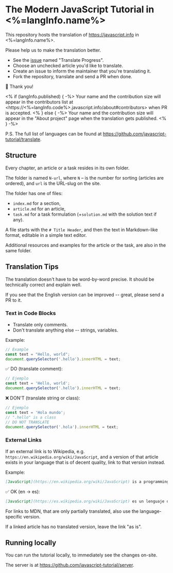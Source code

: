 # The Modern JavaScript Tutorial in <%=langInfo.name%>

This repository hosts the translation of <https://javascript.info> in <%=langInfo.name%>.

Please help us to make the translation better.

- See the [issue](https://github.com/javascript-tutorial/<%=langInfo.code%>.javascript.info/issues) named "Translate Progress".
- Choose an unchecked article you'd like to translate.
- Create an issue to inform the maintainer that you're translating it.
- Fork the repository, translate and send a PR when done.

🎉 Thank you!

<% if (langInfo.published) { -%>
Your name and the contribution size will appear in the contributors list at <https://<%=langInfo.code%>.javascript.info/about#contributors> when PR is accepted.
<% } else { -%>
Your name and the contribution size will appear in the "About project" page when the translation gets published.
<% } -%>

P.S. The full list of languages can be found at <https://github.com/javascript-tutorial/translate>.

## Structure

Every chapter, an article or a task resides in its own folder.

The folder is named `N-url`, where `N` – is the number for sorting (articles are ordered), and `url` is the URL-slug on the site.

The folder has one of files:

- `index.md` for a section,
- `article.md` for an article,
- `task.md` for a task formulation (+`solution.md` with the solution text if any).

A file starts with the `# Title Header`, and then the text in Markdown-like format, editable in a simple text editor. 

Additional resources and examples for the article or the task, are also in the same folder.

## Translation Tips

The translation doesn't have to be word-by-word precise. It should be technically correct and explain well.

If you see that the English version can be improved -- great, please send a PR to it.

### Text in Code Blocks

- Translate only comments.
- Don't translate anything else -- strings, variables.


Example:

```js
// Example
const text = "Hello, world";
document.querySelector('.hello').innerHTML = text;
```

✅ DO (translate comment):

```js
// Ejemplo
const text = 'Hello, world';
document.querySelector('.hello').innerHTML = text;
```

❌ DON'T (translate string or class):

```js
// Ejemplo
const text = 'Hola mundo';
// ".hello" is a class
// DO NOT TRANSLATE
document.querySelector('.hola').innerHTML = text;
```

### External Links

If an external link is to Wikipedia, e.g. `https://en.wikipedia.org/wiki/JavaScript`, and a version of that article exists in your language that is of decent quality, link to that version instead.

Example:

```md
[JavaScript](https://en.wikipedia.org/wiki/JavaScript) is a programming language.
```

✅ OK (en -> es):

```md
[JavaScript](https://es.wikipedia.org/wiki/JavaScript) es un lenguaje de programación.
```

For links to MDN, that are only partially translated, also use the language-specific version.

If a linked article has no translated version, leave the link "as is".


## Running locally

You can run the tutorial locally, to immediately see the changes on-site.

The server is at <https://github.com/javascript-tutorial/server>. 
